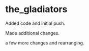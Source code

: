 # the_gladiators

Added code and initial push.

Made additional changes.

a few more changes and rearranging.